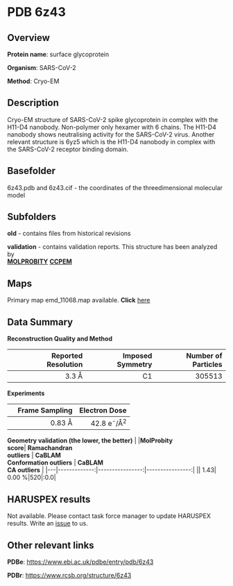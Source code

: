 # PDB 6z43

## Overview

**Protein name**: surface glycoprotein

**Organism**: SARS-CoV-2

**Method**: Cryo-EM

## Description

Cryo-EM structure of SARS-CoV-2 spike glycoprotein in complex with the H11-D4 nanobody. Non-polymer only hexamer with 6 chains. The H11-D4 nanobody shows neutralising activity for the SARS-CoV-2 virus. Another relevant structure is 6yz5 which is the H11-D4 nanobody in complex with the SARS-CoV-2 receptor binding domain. 

## Basefolder

6z43.pdb and 6z43.cif - the coordinates of the threedimensional molecular model

## Subfolders



**old** - contains files from historical revisions

**validation** - contains validation reports. This structure has been analyzed by <br>  [**MOLPROBITY**](https://github.com/thorn-lab/coronavirus_structural_task_force/tree/master/pdb/surface_glycoprotein/SARS-CoV-2/6z43/validation/molprobity)   [**CCPEM**](https://github.com/thorn-lab/coronavirus_structural_task_force/tree/master/pdb/surface_glycoprotein/SARS-CoV-2/6z43/validation/ccpem-validation) 



## Maps

Primary map emd_11068.map available. **Click** [here](http://ftp.wwpdb.org/pub/emdb/structures/EMD-11068/map/) 

## Data Summary
**Reconstruction Quality and Method**

|   | Reported Resolution | Imposed Symmetry | Number of Particles |
|---|-------------:|----------------:|--------------:|
|   |3.3 Å|C1|305513|

**Experiments**

|   | Frame Sampling | Electron Dose |
|---|-------------:|----------------:|
|   |0.83 Å|42.8 e<sup>-</sup>/Å<sup>2</sup>|

**Geometry validation (the lower, the better)**
|   |**MolProbity<br>score**| **Ramachandran<br>outliers** | **CaBLAM<br>Conformation outliers** | **CaBLAM<br>CA outliers** |
|---|-------------:|----------------:|----------------:|
||  1.43|  0.00 %|520|:0.0|

## HARUSPEX results

Not available. Please contact task force manager to update HARUSPEX results. Write an [issue](https://github.com/thorn-lab/coronavirus_structural_task_force/issues) to us.

## Other relevant links 
**PDBe**:  https://www.ebi.ac.uk/pdbe/entry/pdb/6z43
 
**PDBr**: https://www.rcsb.org/structure/6z43 
